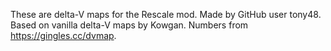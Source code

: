 These are delta-V maps for the Rescale mod.
Made by GitHub user tony48.
Based on vanilla delta-V maps by Kowgan.
Numbers from https://gingles.cc/dvmap.
